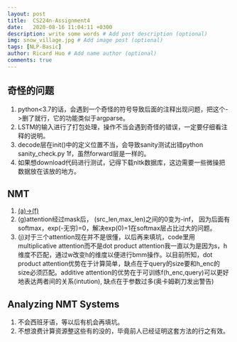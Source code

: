 ```yaml
---
layout: post
title:  CS224n-Assignment4
date:   2020-08-16 11:04:11 +0300
description: write some words # Add post description (optional)
img: snow_village.jpg # Add image post (optional)
tags: [NLP-Basic]
author: Ricard Huo # Add name author (optional)
comments: true
---
```

## 奇怪的问题
1. python<3.7的话，会遇到一个奇怪的符号导致后面的注释出现问题，把这个->删了就行，它的功能类似于argparse。
2. LSTM的输入进行了打包处理，操作不当会遇到奇怪的错误，一定要仔细看注释的说明。
3. decode层在init()中的定义位置不当，会导致sanity测试出错python sanity_check.py 1f，虽然forward层是一样的。
4. 如果想download代码进行测试，记得下载nltk数据库，这边需要一些微操把数据放在该放的地方。

## NMT
1. [(a)->(f)](https://github.com/yingtaoHuo/CS224n-assignment/tree/master/a4)
2. (g)attention经过mask后， (src_len,max_len)之间的0变为-inf， 因为后面有softmax，exp(-无穷)=0，解决exp(0)=1在softmax层占比过大的问题。
3. (j)对于三个attention现在并不是很懂，以后再来填坑，code里用multiplicative attention而不是dot product attention我一直以为是因为s，h维度不匹配，通过w改变h的维度以便进行bmm操作。以目前所知，dot product attention优势在于计算简单，缺点在于query的size要和h_enc的size必须匹配。additive attention的优势在于可训练f(h_enc,query)可以更好地表达两者间的关系(intution), 缺点在于参数过多(奥卡姆剃刀发出警告)

## Analyzing NMT Systems
1. 不会西班牙语，等以后有机会再填坑。
2. 不想浪费计算资源整这些有的没的，毕竟前人已经证明这套方法的行之有效。